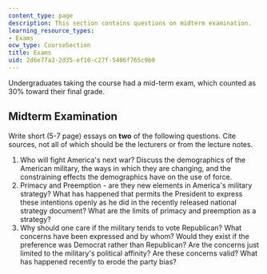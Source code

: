```yaml
---
content_type: page
description: This section contains questions on midterm examination.
learning_resource_types:
- Exams
ocw_type: CourseSection
title: Exams
uid: 2d6e77a2-2d35-ef10-c27f-5406f765c9b9
---
```


Undergraduates taking the course had a mid-term exam, which counted as 30% toward their final grade.

Midterm Examination
-------------------

Write short (5-7 page) essays on **two** of the following questions. Cite sources, not all of which should be the lecturers or from the lecture notes.

1.  Who will fight America's next war? Discuss the demographics of the American military, the ways in which they are changing, and the constraining effects the demographics have on the use of force.
2.  Primacy and Preemption - are they new elements in America's military strategy? What has happened that permits the President to express these intentions openly as he did in the recently released national strategy document? What are the limits of primacy and preemption as a strategy?
3.  Why should one care if the military tends to vote Republican? What concerns have been expressed and by whom? Would they exist if the preference was Democrat rather than Republican? Are the concerns just limited to the military's political affinity? Are these concerns valid? What has happened recently to erode the party bias?